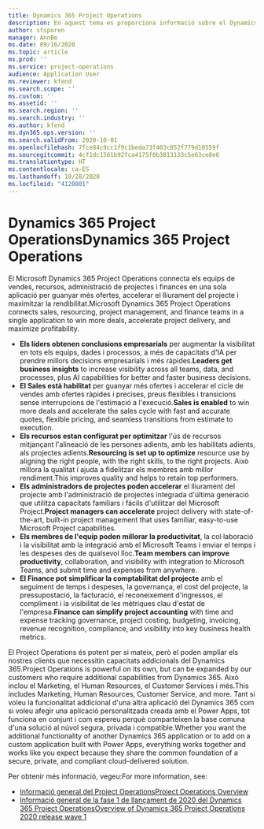 ```yaml
---
title: Dynamics 365 Project Operations
description: En aquest tema es proporciona informació sobre el Dynamics 365 Project Operations.
author: stsporen
manager: AnnBe
ms.date: 09/16/2020
ms.topic: article
ms.prod: ''
ms.service: project-operations
audience: Application User
ms.reviewer: kfend
ms.search.scope: ''
ms.custom: ''
ms.assetid: ''
ms.search.region: ''
ms.search.industry: ''
ms.author: kfend
ms.dyn365.ops.version: ''
ms.search.validFrom: 2020-10-01
ms.openlocfilehash: 7fce84c9cc1f9c1beda73f403c052f779d10559f
ms.sourcegitcommit: 4cf1dc1561b92fca4175f0b3813133c5e63ce8e6
ms.translationtype: HT
ms.contentlocale: ca-ES
ms.lasthandoff: 10/28/2020
ms.locfileid: "4120801"
---
```

# <a name="dynamics-365-project-operations"></a><span data-ttu-id="9d049-103">Dynamics 365 Project Operations</span><span class="sxs-lookup"><span data-stu-id="9d049-103">Dynamics 365 Project Operations</span></span>

<span data-ttu-id="9d049-104">El Microsoft Dynamics 365 Project Operations connecta els equips de vendes, recursos, administració de projectes i finances en una sola aplicació per guanyar més ofertes, accelerar el lliurament del projecte i maximitzar la rendibilitat.</span><span class="sxs-lookup"><span data-stu-id="9d049-104">Microsoft Dynamics 365 Project Operations connects sales, resourcing, project management, and finance teams in a single application to win more deals, accelerate project delivery, and maximize profitability.</span></span>

-   <span data-ttu-id="9d049-105">**Els líders obtenen conclusions empresarials** per augmentar la visibilitat en tots els equips, dades i processos, a més de capacitats d'IA per prendre millors decisions empresarials i més ràpides.</span><span class="sxs-lookup"><span data-stu-id="9d049-105">**Leaders get business insights** to increase visibility across all teams, data, and processes, plus AI capabilities for better and faster business decisions.</span></span>
-   <span data-ttu-id="9d049-106">**El Sales està habilitat** per guanyar més ofertes i accelerar el cicle de vendes amb ofertes ràpides i precises, preus flexibles i transicions sense interrupcions de l'estimació a l'execució.</span><span class="sxs-lookup"><span data-stu-id="9d049-106">**Sales is enabled** to win more deals and accelerate the sales cycle with fast and accurate quotes, flexible pricing, and seamless transitions from estimate to execution.</span></span>
-   <span data-ttu-id="9d049-107">**Els recursos estan configurat per optimitzar** l'ús de recursos mitjançant l'alineació de les persones adients, amb les habilitats adients, als projectes adients.</span><span class="sxs-lookup"><span data-stu-id="9d049-107">**Resourcing is set up to optimize** resource use by aligning the right people, with the right skills, to the right projects.</span></span> <span data-ttu-id="9d049-108">Això millora la qualitat i ajuda a fidelitzar els membres amb millor rendiment.</span><span class="sxs-lookup"><span data-stu-id="9d049-108">This improves quality and helps to retain top performers.</span></span>
-   <span data-ttu-id="9d049-109">**Els administradors de projectes poden accelerar** el lliurament del projecte amb l'administració de projectes integrada d'última generació que utilitza capacitats familiars i fàcils d'utilitzar del Microsoft Project.</span><span class="sxs-lookup"><span data-stu-id="9d049-109">**Project managers can accelerate** project delivery with state-of-the-art, built-in project management that uses familiar, easy-to-use Microsoft Project capabilities.</span></span>
-   <span data-ttu-id="9d049-110">**Els membres de l'equip poden millorar la productivitat**, la col·laboració i la visibilitat amb la integració amb el Microsoft Teams i enviar el temps i les despeses des de qualsevol lloc.</span><span class="sxs-lookup"><span data-stu-id="9d049-110">**Team members can improve productivity**, collaboration, and visibility with integration to Microsoft Teams, and submit time and expenses from anywhere.</span></span>
-   <span data-ttu-id="9d049-111">**El Finance pot simplificar la comptabilitat del projecte** amb el seguiment de temps i despeses, la governança, el cost del projecte, la pressupostació, la facturació, el reconeixement d'ingressos, el compliment i la visibilitat de les mètriques clau d'estat de l'empresa.</span><span class="sxs-lookup"><span data-stu-id="9d049-111">**Finance can simplify project accounting** with time and expense tracking governance, project costing, budgeting, invoicing, revenue recognition, compliance, and visibility into key business health metrics.</span></span>

<span data-ttu-id="9d049-112">El Project Operations és potent per si mateix, però el poden ampliar els nostres clients que necessitin capacitats addicionals del Dynamics 365.</span><span class="sxs-lookup"><span data-stu-id="9d049-112">Project Operations is powerful on its own, but can be expanded by our customers who require additional capabilities from Dynamics 365.</span></span> <span data-ttu-id="9d049-113">Això inclou el Marketing, el Human Resources, el Customer Services i més.</span><span class="sxs-lookup"><span data-stu-id="9d049-113">This includes Marketing, Human Resources, Customer Service, and more.</span></span> <span data-ttu-id="9d049-114">Tant si voleu la funcionalitat addicional d'una altra aplicació del Dynamics 365 com si voleu afegir una aplicació personalitzada creada amb el Power Apps, tot funciona en conjunt i com espereu perquè comparteixen la base comuna d'una solució al núvol segura, privada i compatible.</span><span class="sxs-lookup"><span data-stu-id="9d049-114">Whether you want the additional functionality of another Dynamics 365 application or to add on a custom application built with Power Apps, everything works together and works like you expect because they share the common foundation of a secure, private, and compliant cloud-delivered solution.</span></span>

<span data-ttu-id="9d049-115">Per obtenir més informació, vegeu:</span><span class="sxs-lookup"><span data-stu-id="9d049-115">For more information, see:</span></span>

- [<span data-ttu-id="9d049-116">Informació general del Project Operations</span><span class="sxs-lookup"><span data-stu-id="9d049-116">Project Operations Overview</span></span>](https://dynamics.microsoft.com/en-us/project-operations/overview/)
- [<span data-ttu-id="9d049-117">Informació general de la fase 1 de llançament de 2020 del Dynamics 365 Project Operations</span><span class="sxs-lookup"><span data-stu-id="9d049-117">Overview of Dynamics 365 Project Operations 2020 release wave 1</span></span>](https://docs.microsoft.com/dynamics365-release-plan/2020wave1/dynamics365-project-operations/)

